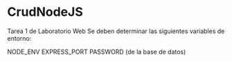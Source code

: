 # CrudNodeJS
Tarea 1 de Laboratorio Web
Se deben determinar las siguientes variables de entorno:

NODE_ENV
EXPRESS_PORT
PASSWORD (de la base de datos)

